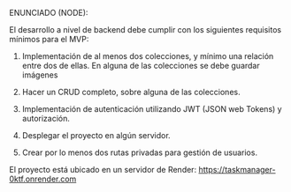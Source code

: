 ENUNCIADO (NODE):

El desarrollo a nivel de backend debe cumplir con los siguientes requisitos mínimos para el MVP:

1. Implementación de al menos dos colecciones, y mínimo una relación entre dos de ellas. En alguna de las colecciones se debe guardar imágenes

2. Hacer un CRUD completo, sobre alguna de las colecciones.

3. Implementación de autenticación utilizando JWT (JSON web Tokens) y autorización.

4. Desplegar el proyecto en algún servidor.

5. Crear por lo menos dos rutas privadas para gestión de usuarios.

El proyecto está ubicado en un servidor de Render:
https://taskmanager-0ktf.onrender.com
